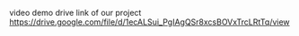 video demo
drive link of our project
https://drive.google.com/file/d/1ecALSui_PgIAgQSr8xcsBOVxTrcLRtTq/view
